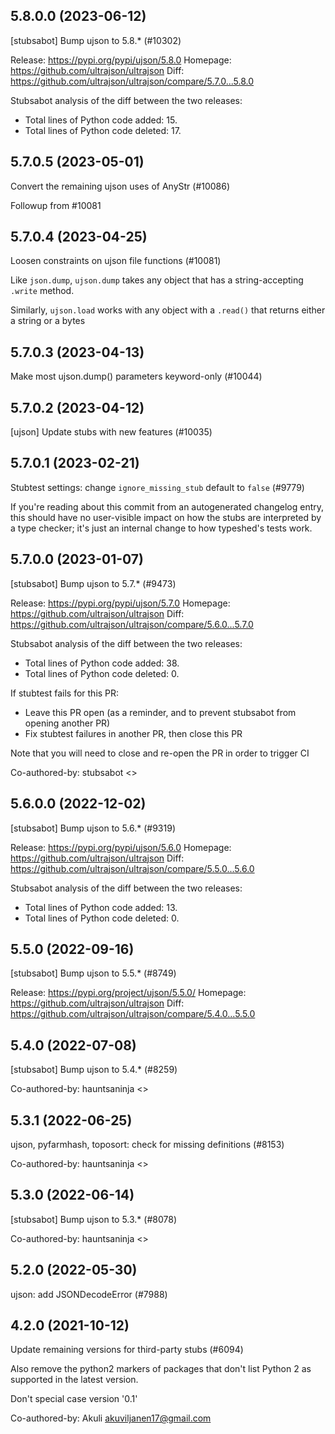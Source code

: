 ## 5.8.0.0 (2023-06-12)

[stubsabot] Bump ujson to 5.8.* (#10302)

Release: https://pypi.org/pypi/ujson/5.8.0
Homepage: https://github.com/ultrajson/ultrajson
Diff: https://github.com/ultrajson/ultrajson/compare/5.7.0...5.8.0

Stubsabot analysis of the diff between the two releases:
 - Total lines of Python code added: 15.
 - Total lines of Python code deleted: 17.

## 5.7.0.5 (2023-05-01)

Convert the remaining ujson uses of AnyStr (#10086)

Followup from #10081

## 5.7.0.4 (2023-04-25)

Loosen constraints on ujson file functions (#10081)

Like `json.dump`, `ujson.dump` takes any object that has a
string-accepting `.write` method.

Similarly, `ujson.load` works with any object with a `.read()` that
returns either a string or a bytes

## 5.7.0.3 (2023-04-13)

Make most ujson.dump() parameters keyword-only (#10044)

## 5.7.0.2 (2023-04-12)

[ujson] Update stubs with new features (#10035)

## 5.7.0.1 (2023-02-21)

Stubtest settings: change `ignore_missing_stub` default to `false` (#9779)

If you're reading about this commit from an autogenerated changelog entry, this should have no user-visible impact on how the stubs are interpreted by a type checker; it's just an internal change to how typeshed's tests work.

## 5.7.0.0 (2023-01-07)

[stubsabot] Bump ujson to 5.7.* (#9473)

Release: https://pypi.org/pypi/ujson/5.7.0
Homepage: https://github.com/ultrajson/ultrajson
Diff: https://github.com/ultrajson/ultrajson/compare/5.6.0...5.7.0

Stubsabot analysis of the diff between the two releases:
 - Total lines of Python code added: 38.
 - Total lines of Python code deleted: 0.

If stubtest fails for this PR:
- Leave this PR open (as a reminder, and to prevent stubsabot from opening another PR)
- Fix stubtest failures in another PR, then close this PR

Note that you will need to close and re-open the PR in order to trigger CI

Co-authored-by: stubsabot <>

## 5.6.0.0 (2022-12-02)

[stubsabot] Bump ujson to 5.6.* (#9319)

Release: https://pypi.org/pypi/ujson/5.6.0
Homepage: https://github.com/ultrajson/ultrajson
Diff: https://github.com/ultrajson/ultrajson/compare/5.5.0...5.6.0

Stubsabot analysis of the diff between the two releases:
 - Total lines of Python code added: 13.
 - Total lines of Python code deleted: 0.

## 5.5.0 (2022-09-16)

[stubsabot] Bump ujson to 5.5.* (#8749)

Release: https://pypi.org/project/ujson/5.5.0/
Homepage: https://github.com/ultrajson/ultrajson
Diff: https://github.com/ultrajson/ultrajson/compare/5.4.0...5.5.0

## 5.4.0 (2022-07-08)

[stubsabot] Bump ujson to 5.4.* (#8259)

Co-authored-by: hauntsaninja <>

## 5.3.1 (2022-06-25)

ujson, pyfarmhash, toposort: check for missing definitions (#8153)

Co-authored-by: hauntsaninja <>

## 5.3.0 (2022-06-14)

[stubsabot] Bump ujson to 5.3.* (#8078)

Co-authored-by: hauntsaninja <>

## 5.2.0 (2022-05-30)

ujson: add JSONDecodeError (#7988)

## 4.2.0 (2021-10-12)

Update remaining versions for third-party stubs (#6094)

Also remove the python2 markers of packages that don't list Python 2
as supported in the latest version.

Don't special case version '0.1'

Co-authored-by: Akuli <akuviljanen17@gmail.com>

